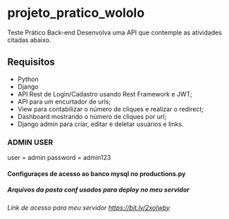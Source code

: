 # projeto_pratico_wololo

Teste Prático Back-end
Desenvolva uma API que contemple as atividades citadas abaixo.
## Requisitos
- Python
- Django
- API Rest de Login/Cadastro usando Rest Framework e JWT;
- API para um encurtador de urls;
- View para contabilizar o número de cliques e realizar o redirect;
- Dashboard mostrando o número de cliques por url;
- Django admin para criar, editar e deletar usuários e links.


### ADMIN USER
user = admin
password = admin123

#### Configuraçes de acesso ao banco mysql no productions.py 
##### Arquivos da pasta conf usados para deploy no meu servidor

###### Link de acesso para meu servidor https://bit.ly/2xoIwby
